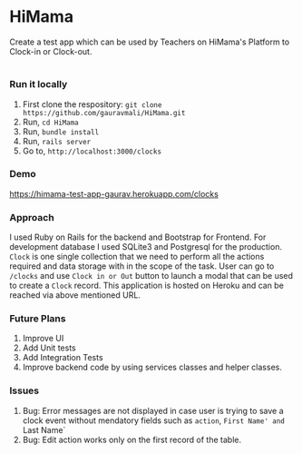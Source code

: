 # HiMama
Create a test app which can be used by Teachers on HiMama's Platform to Clock-in or Clock-out.
# 
### Run it locally
1. First clone the respository: `git clone https://github.com/gauravmali/HiMama.git`
2. Run, `cd HiMama`
3. Run, `bundle install`
4. Run, `rails server`
3. Go to, `http://localhost:3000/clocks`

### Demo
https://himama-test-app-gaurav.herokuapp.com/clocks

### Approach

I used Ruby on Rails for the backend and Bootstrap for Frontend. For development database I used SQLite3 and Postgresql 
for the production. `Clock` is one single collection that we need to perform all the actions required and data storage 
with in the scope of the task. User can go to `/clocks` and use `Clock in or Out` button to launch a modal that can be
used to create a `Clock` record. This application is hosted on Heroku and can be reached via above mentioned URL.

### Future Plans
1. Improve UI
2. Add Unit tests
3. Add Integration Tests
4. Improve backend code by using services classes and helper classes.

### Issues
1. Bug: Error messages are not displayed in case user is trying to save a clock event without mendatory fields such as
 `action`, `First Name' and `Last Name`
2. Bug: Edit action works only on the first record of the table.
 

